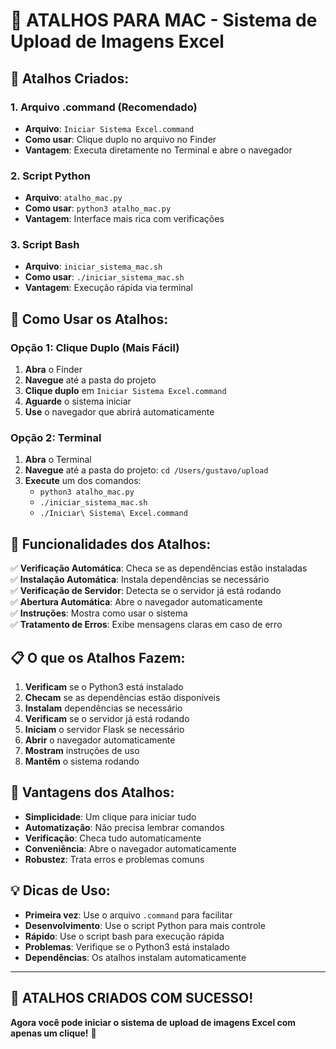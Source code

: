 # 🚀 ATALHOS PARA MAC - Sistema de Upload de Imagens Excel

## 📱 **Atalhos Criados:**

### **1. Arquivo .command (Recomendado)**
- **Arquivo**: `Iniciar Sistema Excel.command`
- **Como usar**: Clique duplo no arquivo no Finder
- **Vantagem**: Executa diretamente no Terminal e abre o navegador

### **2. Script Python**
- **Arquivo**: `atalho_mac.py`
- **Como usar**: `python3 atalho_mac.py`
- **Vantagem**: Interface mais rica com verificações

### **3. Script Bash**
- **Arquivo**: `iniciar_sistema_mac.sh`
- **Como usar**: `./iniciar_sistema_mac.sh`
- **Vantagem**: Execução rápida via terminal

## 🎯 **Como Usar os Atalhos:**

### **Opção 1: Clique Duplo (Mais Fácil)**
1. **Abra** o Finder
2. **Navegue** até a pasta do projeto
3. **Clique duplo** em `Iniciar Sistema Excel.command`
4. **Aguarde** o sistema iniciar
5. **Use** o navegador que abrirá automaticamente

### **Opção 2: Terminal**
1. **Abra** o Terminal
2. **Navegue** até a pasta do projeto: `cd /Users/gustavo/upload`
3. **Execute** um dos comandos:
   - `python3 atalho_mac.py`
   - `./iniciar_sistema_mac.sh`
   - `./Iniciar\ Sistema\ Excel.command`

## 🔧 **Funcionalidades dos Atalhos:**

✅ **Verificação Automática**: Checa se as dependências estão instaladas  
✅ **Instalação Automática**: Instala dependências se necessário  
✅ **Verificação de Servidor**: Detecta se o servidor já está rodando  
✅ **Abertura Automática**: Abre o navegador automaticamente  
✅ **Instruções**: Mostra como usar o sistema  
✅ **Tratamento de Erros**: Exibe mensagens claras em caso de erro  

## 📋 **O que os Atalhos Fazem:**

1. **Verificam** se o Python3 está instalado
2. **Checam** se as dependências estão disponíveis
3. **Instalam** dependências se necessário
4. **Verificam** se o servidor já está rodando
5. **Iniciam** o servidor Flask se necessário
6. **Abrir** o navegador automaticamente
7. **Mostram** instruções de uso
8. **Mantêm** o sistema rodando

## 🎊 **Vantagens dos Atalhos:**

- **Simplicidade**: Um clique para iniciar tudo
- **Automatização**: Não precisa lembrar comandos
- **Verificação**: Checa tudo automaticamente
- **Conveniência**: Abre o navegador automaticamente
- **Robustez**: Trata erros e problemas comuns

## 💡 **Dicas de Uso:**

- **Primeira vez**: Use o arquivo `.command` para facilitar
- **Desenvolvimento**: Use o script Python para mais controle
- **Rápido**: Use o script bash para execução rápida
- **Problemas**: Verifique se o Python3 está instalado
- **Dependências**: Os atalhos instalam automaticamente

---

## 🎉 **ATALHOS CRIADOS COM SUCESSO!**

**Agora você pode iniciar o sistema de upload de imagens Excel com apenas um clique!** 🚀

